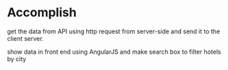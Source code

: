  # Accomplish
 get the data from API using http request from server-side and  send it to the client server.
 
 show data in front end using AngularJS and make search box to filter hotels by city